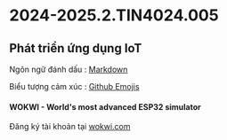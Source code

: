 # 2024-2025.2.TIN4024.005
## Phát triển ứng dụng IoT
Ngôn ngữ đánh dấu : [Markdown](https://github.com/vvdung-husc/2024-2025.2.TIN4024.005/blob/main/Markdown_Syntax.md)

Biểu tượng cảm xúc : [Github Emojis](https://github.com/vvdung-husc/2024-2025.2.TIN4024.005/blob/main/Github_Emojis.md)

#### WOKWI - World's most advanced ESP32 simulator
Đăng ký tài khoản tại [wokwi.com](https://wokwi.com/)